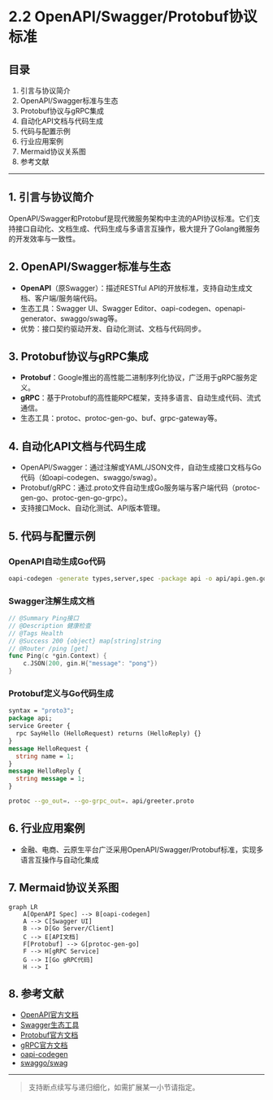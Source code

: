 # 2.2 OpenAPI/Swagger/Protobuf协议标准

## 目录

1. 引言与协议简介
2. OpenAPI/Swagger标准与生态
3. Protobuf协议与gRPC集成
4. 自动化API文档与代码生成
5. 代码与配置示例
6. 行业应用案例
7. Mermaid协议关系图
8. 参考文献

---

## 1. 引言与协议简介

OpenAPI/Swagger和Protobuf是现代微服务架构中主流的API协议标准。它们支持接口自动化、文档生成、代码生成与多语言互操作，极大提升了Golang微服务的开发效率与一致性。

## 2. OpenAPI/Swagger标准与生态

- **OpenAPI**（原Swagger）：描述RESTful API的开放标准，支持自动生成文档、客户端/服务端代码。
- 生态工具：Swagger UI、Swagger Editor、oapi-codegen、openapi-generator、swaggo/swag等。
- 优势：接口契约驱动开发、自动化测试、文档与代码同步。

## 3. Protobuf协议与gRPC集成

- **Protobuf**：Google推出的高性能二进制序列化协议，广泛用于gRPC服务定义。
- **gRPC**：基于Protobuf的高性能RPC框架，支持多语言、自动生成代码、流式通信。
- 生态工具：protoc、protoc-gen-go、buf、grpc-gateway等。

## 4. 自动化API文档与代码生成

- OpenAPI/Swagger：通过注解或YAML/JSON文件，自动生成接口文档与Go代码（如oapi-codegen、swaggo/swag）。
- Protobuf/gRPC：通过.proto文件自动生成Go服务端与客户端代码（protoc-gen-go、protoc-gen-go-grpc）。
- 支持接口Mock、自动化测试、API版本管理。

## 5. 代码与配置示例

### OpenAPI自动生成Go代码

```bash
oapi-codegen -generate types,server,spec -package api -o api/api.gen.go api/openapi.yaml
```

### Swagger注解生成文档

```go
// @Summary Ping接口
// @Description 健康检查
// @Tags Health
// @Success 200 {object} map[string]string
// @Router /ping [get]
func Ping(c *gin.Context) {
    c.JSON(200, gin.H{"message": "pong"})
}
```

### Protobuf定义与Go代码生成

```proto
syntax = "proto3";
package api;
service Greeter {
  rpc SayHello (HelloRequest) returns (HelloReply) {}
}
message HelloRequest {
  string name = 1;
}
message HelloReply {
  string message = 1;
}
```

```bash
protoc --go_out=. --go-grpc_out=. api/greeter.proto
```

## 6. 行业应用案例

- 金融、电商、云原生平台广泛采用OpenAPI/Swagger/Protobuf标准，实现多语言互操作与自动化集成

## 7. Mermaid协议关系图

```mermaid
graph LR
    A[OpenAPI Spec] --> B[oapi-codegen]
    A --> C[Swagger UI]
    B --> D[Go Server/Client]
    C --> E[API文档]
    F[Protobuf] --> G[protoc-gen-go]
    F --> H[gRPC Service]
    G --> I[Go gRPC代码]
    H --> I
```

## 8. 参考文献

- [OpenAPI官方文档](https://swagger.io/specification/)
- [Swagger生态工具](https://swagger.io/tools/)
- [Protobuf官方文档](https://developers.google.com/protocol-buffers)
- [gRPC官方文档](https://grpc.io/docs/)
- [oapi-codegen](https://github.com/deepmap/oapi-codegen)
- [swaggo/swag](https://github.com/swaggo/swag)

---
> 支持断点续写与递归细化，如需扩展某一小节请指定。
